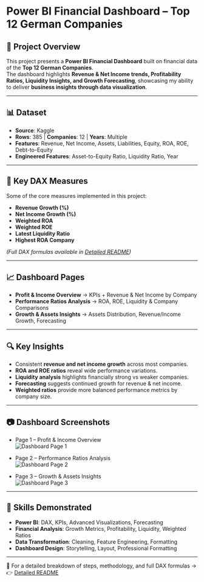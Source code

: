 # Power BI Financial Dashboard – Top 12 German Companies  

## 📌 Project Overview  
This project presents a **Power BI Financial Dashboard** built on financial data of the **Top 12 German Companies**.  
The dashboard highlights **Revenue & Net Income trends, Profitability Ratios, Liquidity Insights, and Growth Forecasting**, showcasing my ability to deliver **business insights through data visualization**.  

---

## 📊 Dataset  
- **Source**: Kaggle  
- **Rows**: 385 | **Companies**: 12 | **Years**: Multiple  
- **Features**: Revenue, Net Income, Assets, Liabilities, Equity, ROA, ROE, Debt-to-Equity  
- **Engineered Features**: Asset-to-Equity Ratio, Liquidity Ratio, Year  

---

## 📐 Key DAX Measures  
Some of the core measures implemented in this project:  
- **Revenue Growth (%)**  
- **Net Income Growth (%)**  
- **Weighted ROA**  
- **Weighted ROE**  
- **Latest Liquidity Ratio**  
- **Highest ROA Company**  

*(Full DAX formulas available in [Detailed README](Detailed_README.md))*  

---

## 📈 Dashboard Pages  

- **Profit & Income Overview** → KPIs + Revenue & Net Income by Company  
- **Performance Ratios Analysis** → ROA, ROE, Liquidity & Company Comparisons  
- **Growth & Assets Insights** → Assets Distribution, Revenue/Income Growth, Forecasting  

---

## 🔍 Key Insights  
- Consistent **revenue and net income growth** across most companies.  
- **ROA and ROE ratios** reveal wide performance variations.  
- **Liquidity analysis** highlights financially strong vs weaker companies.  
- **Forecasting** suggests continued growth for revenue & net income.  
- **Weighted ratios** provide more balanced performance metrics by company size.  

---

## 📷 Dashboard Screenshots  

- Page 1 – Profit & Income Overview  
  ![Dashboard Page 1](images/dashboard_page1.png)  

- Page 2 – Performance Ratios Analysis  
  ![Dashboard Page 2](images/dashboard_page2.png)  

- Page 3 – Growth & Assets Insights  
  ![Dashboard Page 3](images/dashboard_page3.png)  

---

## 🚀 Skills Demonstrated  
- **Power BI**: DAX, KPIs, Advanced Visualizations, Forecasting  
- **Financial Analysis**: Growth Metrics, Profitability, Liquidity, Weighted Ratios  
- **Data Transformation**: Cleaning, Feature Engineering, Formatting  
- **Dashboard Design**: Storytelling, Layout, Professional Formatting  

---

📂 For a detailed breakdown of steps, methodology, and full DAX formulas →  
👉 [Detailed README](Detailed_README.md)
